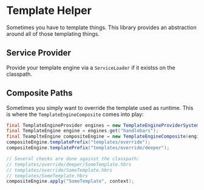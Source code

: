 # Template Helper

Sometimes you have to template things. This library provides an abstraction
around all of those templating things.

## Service Provider

Provide your template engine via a `ServiceLoader` if it existss on the classpath.

## Composite Paths

Sometimes you simply want to override the template used as runtime. This is where
the `TemplateEngineComposite` comes into play:

```java
final TemplateEngineProvider engines = new TemplateEngineProviderSystem();
final TemplateEngine engine = engines.get("handlebars");
final TeamplteEngine compositeEngine = new TemplateEngineComposite(engine);
compositeEngine.templatePrefix("templates/override");
compositeEngine.templatePrefix("templates/override/deeper");

// Several checks are done against the classpath:
// templates/override/deeper/SomeTemplate.hbrs
// templates/override/SomeTemplate.hbrs
// templates/SomeTemplate.hbrs
compositeEngine.apply("SomeTemplate", context);
```
